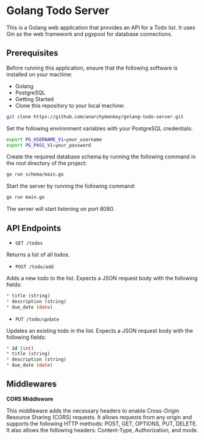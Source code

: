 
# Golang Todo Server

This is a Golang web application that provides an API for a Todo list. It uses Gin as the web framework and pgxpool for database connections.

## Prerequisites
  Before running this application, ensure that the following software is installed on your machine:

* Golang
* PostgreSQL
* Getting Started
* Clone this repository to your local machine:

```sh
git clone https://github.com/anarchymonkey/golang-todo-server.git
```
Set the following environment variables with your PostgreSQL credentials:

```sh
export PG_USERNAME_V1=your_username
export PG_PASS_V1=your_password
```

Create the required database schema by running the following command in the root directory of the project:

```sh
go run schema/main.go
```

Start the server by running the following command:

```sh
go run main.go
```
The server will start listening on port 8080.

## API Endpoints
- `GET /todos`

Returns a list of all todos.

- `POST /todo/add`

Adds a new todo to the list. Expects a JSON request body with the following fields:
```sql
* title (string)
* description (string)
* due_date (date)
```

- `PUT /todo/update`

Updates an existing todo in the list. Expects a JSON request body with the following fields:

```sql
* id (int)
* title (string)
* description (string)
* due_date (date)
```

## Middlewares

**CORS Middleware**

This middleware adds the necessary headers to enable Cross-Origin Resource Sharing (CORS) requests. It allows requests from any origin and supports the following HTTP methods: POST, GET, OPTIONS, PUT, DELETE. It also allows the following headers: Content-Type, Authorization, and mode.